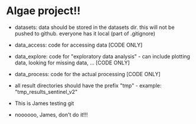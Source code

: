 # Algae project!! 

* datasets: data should be stored in the datasets dir. this will not be pushed to github. everyone has it local (part of .gitignore)

* data_access: code for accessing data [CODE ONLY]

* data_explore: code for "exploratory data analysis" - can include plotting data, looking for missing data, ... [CODE ONLY]

* data_process: code for the actual processing [CODE ONLY]

* all result directories should have the prefix "tmp" - example: "tmp_results_sentinel_v2"

* This is James testing git

* noooooo, James, don't do it!!!